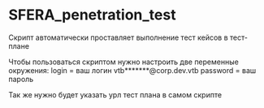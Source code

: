 # SFERA_penetration_test
Скрипт автоматически проставляет выполнение тест кейсов в тест-плане



Чтобы пользоваться скриптом нужно настроить две переменные окружения: 
login = ваш логин vtb*******@corp.dev.vtb 
password = ваш пароль

Так же нужно будет указать урл тест плана в самом скрипте

